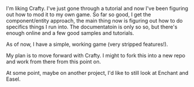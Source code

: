 I'm liking Crafty.  I've just gone through a tutorial and now I've been figuring out how to mod it to my own game.  So far so good, I get the component/entity approach, the main thing now is figuring out how to do specifics things I run into.  The documentatoin is only so so, but there's enough online and a few good samples and tutorials.

As of now, I have a simple, working game (very stripped features!).

My plan is to move forward with Crafty.  I might to fork this into a new repo and work from there from this point on.

At some point, maybe on another project, I'd like to still look at Enchant and Easel.